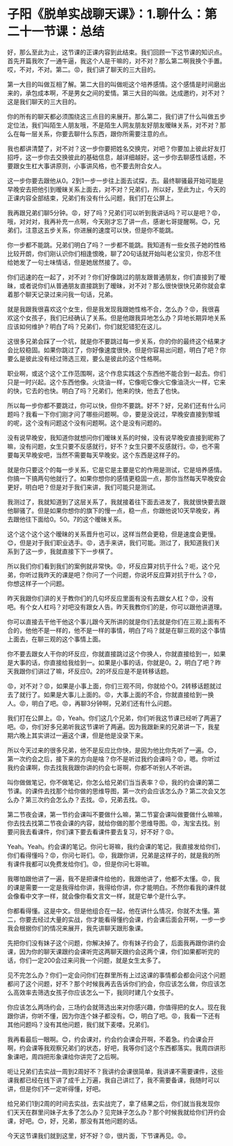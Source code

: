 # 子阳《脱单实战聊天课》：1.聊什么：第二十一节课：总结

好，那么至此为止，这节课的正课内容到此结束。我们回顾一下这节课的知识点。首先开篇我吹了一通牛逼，我这个人是干嘛的，对不对？那么第二啊我换个手置。哎，不对，不对。第二。😡，我们讲了聊天的三大目的。

第一大目的叫做互相了解。第二大目的叫做呃这个培养感情。这个感情是时间磨出来的，承包成本啊，不是男女之间的爱情。第三大目的叫做。达成邀约，对不对？这是我们聊天的三大目的。

你的所有的聊天都必须围绕这三点目的来展开。那么第二，我们讲了什么叫做五步定位法，我们叫陌生人朋友哦，不是陌生人网友朋友好朋友暧昧关系，对不对？那么在每一层关系，你要去聊什么东西，跟你所需要注意的点。

我也都讲清楚了，对不对？这一步你要把姓名交换完，对吧？你要加上彼此好友打招呼，这一步你去交换彼此的基础信息，越详细越好。这一步你去聊感性话题，不要跟女生杠大事讲原则，小事讲风格，也不要去附合女人。

这一步你要去跟他从0。2到1一步一步往上面去试探，去。最终聊骚最开始可能是早晚安去把他引到暧昧关系上面去，对不对？兄弟们，所以好，至此为止，今天的正课内容全部结束，兄弟们有没有什么问题，我们打在公屏上。

我再跟兄弟们聊5分钟。😡，好了吗？兄弟们可以听到我讲话吗？可以是吧？😡，哦，对对对，我再补充一点啊，今天刚才忘了讲一点，感谢七哥提醒啊。😊，兄弟们，注意这五步关系，你进展的速度可以快，但是你不能跳。

你一步都不能跳。兄弟们明白了吗？一步都不能跳。我知道有一些女孩子她的性格比较开朗，你们刚认识你们相逢恨晚，聊了20句话就开始叫老公宝贝，你忍不住给她发了一句土味情话，但是她居然接了。😡。

你们迅速的在一起了，对不对？你们好像跳过的朋友跟普通朋友，你们直接到了暧昧，或者说你们从普通朋友直接跳到了暧昧，对不对？那么很快很快兄弟你就会拿着那个聊天记录过来问我一句话，兄弟。

就是我跟我很喜欢这个女生，但是我发现我跟她性格不合，怎么办？😡，我很喜欢这个女孩子，我们已经确认了关系。但是他跟我异地怎么办？异地长期异地关系应该如何维护？明白了吗？兄弟们，你们就犯错犯在这儿。

这很多兄弟会踩了一个坑，就是你不要跳过每一步关系，你的你的最终这个结果才会比较稳固。如果你跳过了，你好像速度很快，但是你容易出问题，明白了吧？你要么是彼此没有经过筛选三观，要么是彼此的这个性格啊。

职业啊，或这个这个工作范围啊，这个作息实践这个东西他不能合到一起去。你们只是一时兴起。这个东西他像。火烧油一样，它像呃它像火它像油浇火一样，它来的快，它去的也快。明白了吗？兄弟们，他来的快，他去了也快。

所以每一步你都不要跳过，你可以快，但你不要跳。好不？好，兄弟们还有什么问题吗？我看一下你们刚才问了哪些问题啊。😡，要是没说过，早晚安直接到黎城的呢，这个没有问题这个没有问题啊。这个是没有问题的。

没有说早晚安，我知道你就想问你们暧昧关系的时候，没有说早晚安直接到昵称了嘛，没有问题，女生只要不反感就行，好不？女生只要不反感就行。😡，也不需要每天早晚安吧，当然不需要每天早晚安。这个东西是这样子的。

就是你只要这个的每一步关系，它是它是主要是它的作用是测试，它是培养感情。你搞一下搞两句他就行了。如果你想你的感情更稳固一点，那你当然每天早晚安会更好，明白吧？但是对于我们来讲，我们可能只是测试。

我测过了，我就知道到了这层关系了，我就接着往下面去进发了，我就很快要去跟他聊骚了。但是如果你想你的旗下的慢一点，稳一点，你跟他说10天早晚安，再去跟他往下面给0。50。7的这个暧昧关系。

这个这个这个这个暧昧的关系晋升也可以，这样当然会更稳，但是速度会更慢。😊，但是对于我们职业选手。😡，选手来讲，我们可能。测过了，我知道我们关系到了这一步，我就直接下下一步棋了。

所以我们你们看到我们的案例就非常快。😡，坏反应算对抗于什么？呃，这个兄弟，你听过我昨天的课是吧？你问了一个问题，你说坏反应算对抗于什么？😡，你想这样子一个问题。

昨天我跟你们讲的关于教你们的几句坏反应里面有没有去跟女人杠？😡，没有吧。有个女人杠吗？对吧没有跟女人告。昨天我教你们的是，你可以跟他讲道理。

你可以直接去干他干他这个事儿跟今天所讲的就是你们去就是你们在三观上面有不合的，他他不是一样的，他不是一样的事情，明白了吗？就是在聊三观的这个事情上面去，在聊三观的这个事情上面。

你不要去跟女人干你的坏反应，你就直接跳过这个你换人，你就直接给到一，如果是大事的话，你直接给我给到一。如果是小事的话，你就是0。2，明白了吧？昨天我跟你们讲过了嘛，坏反应0。2的坏反应是不是转移话题。

😡，对不对？😡，如果是小事上面，你们三观不同，你就给个0。2转移话题就过去了就行了。如果是大事儿上面的。😡，大事上面的不合，你就直接给到一换人。😡，明白了吧。😡，再聊3分钟啊，兄弟们还有什么问题。

我们打在公屏上。😡，Yeah。你们这几个兄弟，你们听我这节课已经听了两遍了吧。😡，你们好多兄弟听我这节课听了两遍。因为我跟新来的兄弟讲一下，我星期六晚上其实讲过一遍这个课，但是他是没录下来。

所以今天过来的很多兄弟，他不是反应比你快，是因为他比你先听了一遍。😊，第一次约会之后，接下来的方向是啥？你不是听过我约会课吗？😡，嗯。你听过我约会课啊，你去找我我跟你讲的约会七哥啊，你都不听别人不听讲。

叫你做做笔记，你不做笔记，你怎么给兄弟们当当表率？😡，我的约会课的第二节课。的课件去找那个给你做的思维导图，第一次约会应该怎么办？第二次会又怎么办？第三次约会怎么办？去找。😡，兄弟去找。😡。

第二节夜会课，第一节约会课叫不要做什么嘛，第二节宴会课叫做要做什么嘛嘛，你去找去找第二节夜会课的内容，就给你做的那个思维导图。😡，淘宝去找。别要问我去看课件，你们课下要去看课件要去复习，好不好？😡。

Yeah。Yeah。约会课的笔记。你问七哥嘛，我约会课的笔记，我直接发给你们，你们看得懂吗？😡，你问七哥们。😡，我跟你讲，兄弟是这样子的，就是我的所有课件我都可以免费发给你们。😡，但是你问七哥嘛。

我哪怕跟他讲了一遍，我不是把课件给他的，我跟他讲了，他都不太懂。😡，我的课是需要一一定是我得给你讲，我得给你讲，你才能明白。不然你看我的课件就会像看中文字一样，就会像你看文言文一样，就是它单个是什么字。

你都看得懂。这是中文。但是他组合在一起，他在讲什么情况，你就不太懂。第二，你要去经过大量的实战，你才能看得懂约会课，约会课后面会开啊，一步一步我会根据你们的情况来展开，我先讲聊天跟形象课。

先把你们没有妹子这个问题，你解决掉了。你有妹子约会了，后面我再跟你讲约会课，因为你的聊天课跟约会课听完这两聊天跟约会这两个课，你们如果都听完的话，你们一定200会过来问我一个问题，就是女生太多了。

见不完怎么办？你们一定会问你们在群里所有上过这课的事情都会都会问这个问题都问了这个问题，好不？那个时候我再去告诉你们约会，你应该怎么做，你应该怎么高效率去筛选女孩子你应该怎么一下，我同时建几个女孩子。

你应该怎么两场约会，三场约会就筛选出来对你感兴趣，你值得把的女人。现在我跟你讲，你听不懂，因为你连个妹子都没有。😊，明白了吧。😡，我看一下还有其他问题吗？没有其他问题，我们就下麦喽。兄弟们。

我再看最后一眼啊。😊，约会课对，约会约会课会开啊，不着急。约会课会开啊，约会课等我观察兄弟们的状态，好吧，我等你们这个东西都落实。我周四讲形象课吧，周四把形象课给你讲完了之后啊。

呃让兄弟们去实战一周到2周好不？我讲约会课很简单，我讲课不需要课件，这些课我都已经在线下讲了成千上万遍，我自己讲烂了，我不需要备课，我随时可以讲，但是你们不一定听得懂，好吧。

给兄弟们1到2周的时间去实战，去实战完了，拿了结果之后，你们就当我发现你们天天在群里问妹子太多了怎么办？见完妹子怎么办？那个时候我就给你们开约会课，好吧。😊，好，兄弟，那没有其他问题的话。

今天这节课我们就到这里，好不好？😡，很片面，下节课再见。😡。